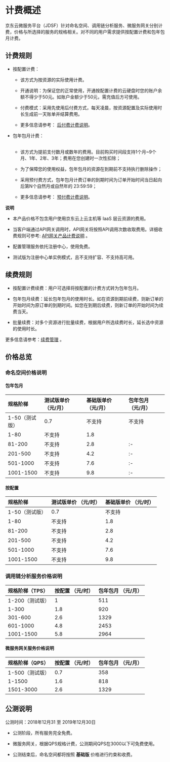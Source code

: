 # 计费概述

京东云微服务平台（JDSF）针对命名空间、调用链分析服务、微服务网关分别计费，价格与所选择的服务的规格相关。对不同的用户需求提供按配置计费和包年包月计费。

##  计费规则

- 按配置计费：

	- 该方式为按资源的实际使用计费。
	
	- 开通说明：为保证您的正常使用，开通按配置计费的云硬盘时您的账户余额不得少于50元。如账户金额少于50元，需充值后方可使用。
	
	- 付费模式：采用先使用后付费方式，每天凌晨，按资源配置及实际使用时长生成前一天账单并结算费用。

	- 更多信息请参考： [后付费计费说明](../../../Finance/Billing/Billing-method/Postpay.md)。


- 包年包月计费：<br><br>

	- 该方式为提前支付数月或数年的费用。目前购买时间段支持1个月~9个月、1年、2年、3年；费用在您创建时一次性扣除；

	- 为了保障您的使用权益，包年包月的资源在到期前不支持执行删除操作；
	
	- 采用预付费方式，包年包月计费订单的到期时间为订单开始时间当日起向后第N个自然月或自然年的 23:59:59；
		
	- 更多信息请参考： [预付费计费说明](../../../Finance/Billing/Billing-method/Prepay.md)。		

	
**说明**

-  本产品价格不包含用户使用京东云上云主机等 IaaS 层云资源的费用。

-  当客户端通过API网关调用时，API网关将按照API调用次数收取费用。详细收费规则可参考: [API网关产品计费说明](../../API-Gateway/Pricing/Billing-Rules.md)  。

-  配置管理服务依托注册中心，使用免费。

-  测试版为注册中心单实例模式，且不支持扩容、不支持高可用。

## 续费规则

- 按配置计费续费：用户可选择将按配置的计费方式转为包年包月。

- 包年包月续费：延长包年包月的使用时长。如在资源到期前续费，则新订单的开始时间为原订单的到期时间。如您在到期后续费，则新订单的开始时间为续费当天。

- 批量续费：对多个资源进行批量续费，根据用户所选续费时长，延长选中资源的使用时长。

更多信息请参考：[续费管理](../../../Finance/Online-Buying/Renew-Management.md)  。


## 价格总览

### 命名空间价格说明

#### 包年包月
| 规格阶梯 |  测试版单价  （元/月） | 基础版单价 （元/月） | 包年包月 （元/月） |
| :- | :- | :- | :- |
| 1-50（测试版） |  0.7 | 不支持 | 不支持 |
| 1-80      | 不支持 | 1.8 |  |
| 81-200    | 不支持 | 2.8 | :- |
| 201-500   | 不支持 | 4.2 | :- |
| 501-1000  | 不支持 | 7.6 | :- |
| 1001-1500 | 不支持 | 9.8 | :- |

#### 按配置
| 规格阶梯 |  测试版单价 （元/时） | 基础版单价 （元/时） |
| :- | :- | :- |
| 1-50（测试版） |  0.7 | 不支持 |
| 1-80      | 不支持 | 1.8 |
| 81-200    | 不支持 | 2.8 |
| 201-500   | 不支持 | 4.2 |
| 501-1000  | 不支持 | 7.6 |
| 1001-1500 | 不支持 | 9.8 |


### 调用链分析服务价格说明

| 规格阶梯（TPS） |  按配置 （元/时） | 包年包月 （元/月） |
| :- | :- | :- |
| 1-200（测试版） | 1 | 511 |
| 1-300     | 1.8 | 920 |
| 301-600   | 2.6 | 1329 |	
| 601-1000  | 4.8 | 2453 |	
| 1001-1500 | 5.8 | 2964 |		



#### 微服务网关服务价格说明

| 规格阶梯（QPS） |  按配置 （元/时） | 包年包月 （元/月） |
| :- | :- | :- |
| 1-500（测试版） | 0.7 |  358 |
| 1-1500     | 1.6 | 818 |
| 1501-3000   | 2.6 | 1329 |	


	

## 公测说明

公测时间：2018年12月31 至 2019年12月30日

-  公测阶段，所有服务完全免费。

-  微服务网关，根据QPS规格计费，公测期间QPS在3000以下可免费使用。

-  公测结束后，命名空间都将按照 **基础版** 价格进行约束和收费。  


	
		
